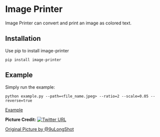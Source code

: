 # Image Printer

Image Printer can convert and print an image as colored text.


## Installation
Use pip to install image-printer

```shell
pip install image-printer
```

## Example

Simply run the example:

```shell
python example.py --path=<file_name.jpeg> --ratio=2 --scale=0.05 --reverse=true
```

[Example](https://github.com/Zzznorlax/image-printer/blob/main/nene_output.png)

**Picture Credit:** [![Twitter URL](https://img.shields.io/twitter/url/https/twitter.com/bukotsunikki.svg?style=social&label=%20%409uLongShot)](https://twitter.com/9uLongShot)

[Original Picture by @9uLongShot](https://twitter.com/9uLongShot/status/1354056153500536839?s=20)
